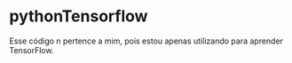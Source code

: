 # pythonTensorflow
Esse código n pertence a mim, pois estou apenas utilizando para aprender TensorFlow.
